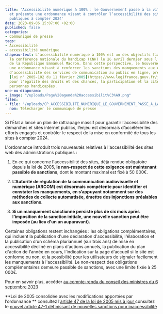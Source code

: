 ```yaml
---
title: 'Accessibilité numérique à 100% : le Gouvernement passe à la vitesse supérieure
  et présente une ordonnance visant à contrôler l’accessibilité des sites des administrations
  publiques à compter 2024'
date: 2023-09-06 15:07:00 +02:00
published: false
categories:
- Communiqué de presse
tags:
- Accessibilité
- accessibilité numérique
chapeau-text: L’accessibilité numérique à 100% est un des objectifs fixés lors de
  la conférence nationale du handicap (CNH) le 26 avril dernier sous l’égide du Président
  de la République Emmanuel Macron. Dans cette perspective, le Gouvernement présente
  une ordonnance visant à renforcer les sanctions des manquements aux obligations
  d’accessibilité des services de communication au public en ligne, prévues dans la
  [loi n° 2005-102 du 11 février 2005](https://www.legifrance.gouv.fr/jorf/id/JORFTEXT000000809647/)
  pour l'égalité des droits et des chances, la participation et la citoyenneté des
  personnes handicapées.
une-ou-diaporama:
- image: "/uploads/Page%20agenda%20accessibilit%C3%A9.png"
files:
- file: "/uploads/CP_ACCESSIBILITE_NUMERIQUE_LE_GOUVERNEMENT_PASSE_A_LA_VITESSE.pdf"
  nom: Télécharger le communiqué de presse
---
```


Si l’État a lancé un plan de rattrapage massif pour garantir l’accessibilité des démarches et sites internet publics, l’enjeu est désormais d’accélérer les efforts engagés et contrôler le respect de la mise en conformité de tous les sites à compter 2024.

L'ordonnance introduit trois nouveautés relatives à l'accessibilité des sites web des administrations publiques :

1) En ce qui concerne l'accessibilité des sites, déjà rendue obligatoire depuis la loi de 2005, **le non-respect de cette exigence est maintenant passible de sanctions**, dont le montant maximal est fixé à 50 000€.

2) **L'Autorité de régulation de la communication audiovisuelle et numérique (ARCOM) est désormais compétente pour identifier et constater les manquements, en s’appuyant notamment sur des méthodes de collecte automatisée, émettre des injonctions préalables aux sanctions.**

3) **Si un manquement sanctionné persiste plus de six mois après l'imposition de la sanction initiale, une nouvelle sanction peut être imposée (au lieu d'un an auparavant).**

Certaines obligations restent inchangées : les obligations complémentaires, qui incluent la publication d'une déclaration d'accessibilité, l'élaboration et la publication d'un schéma pluriannuel (sur trois ans) de mise en accessibilité décliné en plans d'actions annuels, la publication du plan d'action de l'année en cours, l'indication sur la page d'accueil si le site est conforme ou non, et la possibilité pour les utilisateurs de signaler facilement les manquements à l'accessibilité. Le non-respect des obligations complémentaires demeure passible de sanctions, avec une limite fixée à 25 000€.

Pour en savoir plus, accéder [au compte-rendu du conseil des ministres du 6 septembre 2023 ](https://www.elysee.fr/emmanuel-macron/2023/09/06/compte-rendu-du-conseil-des-ministres-du-6-septembre-2023)

**Loi de 2005 consolidée avec les modifications apportées par l’ordonnance **
consultez l’[article 47 de la loi de 2005 mis à jour ](https://www.legifrance.gouv.fr/loda/article_lc/LEGIARTI000037388867/)
consultez le [nouvel article 47-1 définissant de nouvelles sanctions pour inaccessibilité](https://www.legifrance.gouv.fr/loda/article_lc/LEGIARTI000048050174/2023-09-08)